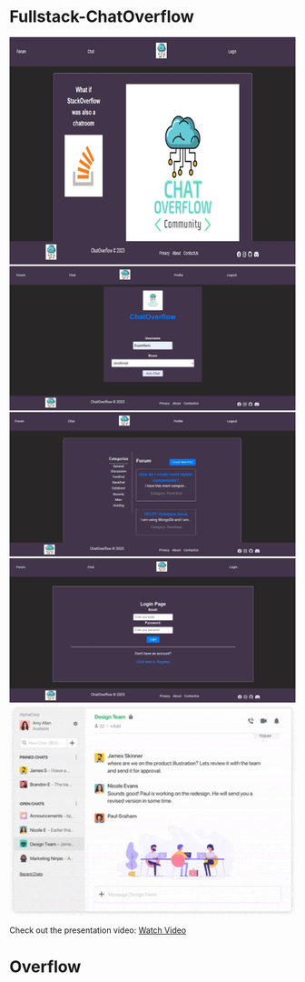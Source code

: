 # Fullstack-ChatOverflow

<img src="./FrontEnd/public/Home.jpg" alt="App Screenshot" width="600" height="400">
<img src="./FrontEnd/public/chatrooms.jpg" alt="App Screenshot" width="600">
<img src="./FrontEnd/public/forums.jpg" alt="App Screenshot" width="600">
<img src="./FrontEnd/public/login.jpg" alt="App Screenshot" width="600">
<img src="./FrontEnd/public/chat.gif" alt="App Screenshot" width="600">

Check out the presentation video: [Watch Video](https://youtu.be/Z-6kq6ONtjc?si=dcUNVpDZeYEPwt_b)

# Overflow
